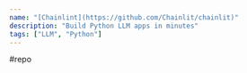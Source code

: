 ```yaml
---
name: "[Chainlint](https://github.com/Chainlit/chainlit)"
description: "Build Python LLM apps in minutes"
tags: ["LLM", "Python"]
---
```

#repo